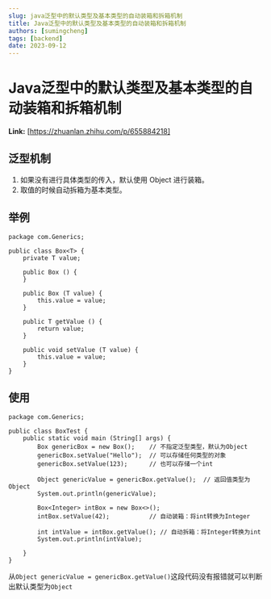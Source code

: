 ```yaml
---
slug: java泛型中的默认类型及基本类型的自动装箱和拆箱机制
title: Java泛型中的默认类型及基本类型的自动装箱和拆箱机制
authors: [sumingcheng]
tags: [backend]
date: 2023-09-12
---
```


# Java泛型中的默认类型及基本类型的自动装箱和拆箱机制



 **Link:** [https://zhuanlan.zhihu.com/p/655884218]

## 泛型机制  

1. 如果没有进行具体类型的传入，默认使用 Object 进行装箱。
2. 取值的时候自动拆箱为基本类型。

## 举例  
```
package com.Generics;

public class Box<T> {
    private T value;

    public Box () {
    }

    public Box (T value) {
        this.value = value;
    }

    public T getValue () {
        return value;
    }

    public void setValue (T value) {
        this.value = value;
    }
}

```
## 使用  
```
package com.Generics;

public class BoxTest {
    public static void main (String[] args) {
        Box genericBox = new Box();    // 不指定泛型类型，默认为Object
        genericBox.setValue("Hello");  // 可以存储任何类型的对象
        genericBox.setValue(123);      // 也可以存储一个int

        Object genericValue = genericBox.getValue();  // 返回值类型为Object
        System.out.println(genericValue);

        Box<Integer> intBox = new Box<>();
        intBox.setValue(42);           // 自动装箱：将int转换为Integer

        int intValue = intBox.getValue(); // 自动拆箱：将Integer转换为int
        System.out.println(intValue);

    }
}
```

从`Object genericValue = genericBox.getValue()`这段代码没有报错就可以判断出默认类型为`Object`